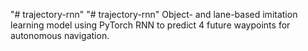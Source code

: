 "# trajectory-rnn" 
"# trajectory-rnn" 
Object- and lane-based imitation learning model using PyTorch RNN to predict 4 future waypoints for autonomous navigation.
